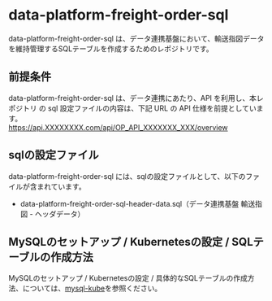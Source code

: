 # data-platform-freight-order-sql 

data-platform-freight-order-sql は、データ連携基盤において、輸送指図データを維持管理するSQLテーブルを作成するためのレポジトリです。  

## 前提条件  
data-platform-freight-order-sql は、データ連携にあたり、API を利用し、本レポジトリ の sql 設定ファイルの内容は、下記 URL の API 仕様を前提としています。  
https://api.XXXXXXXX.com/api/OP_API_XXXXXXX_XXX/overview   

## sqlの設定ファイル

data-platform-freight-order-sql には、sqlの設定ファイルとして、以下のファイルが含まれています。    

* data-platform-freight-order-sql-header-data.sql（データ連携基盤 輸送指図 - ヘッダデータ）

## MySQLのセットアップ / Kubernetesの設定 / SQLテーブルの作成方法
MySQLのセットアップ / Kubernetesの設定 / 具体的なSQLテーブルの作成方法、については、[mysql-kube](https://github.com/latonaio/mysql-kube)を参照ください。  
